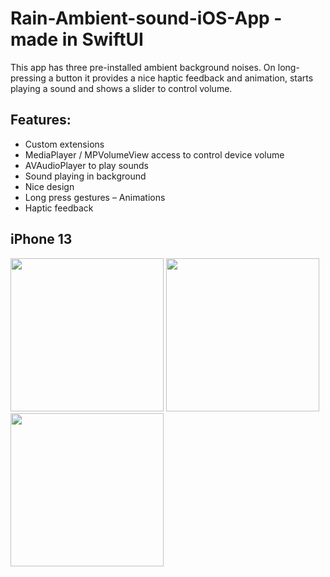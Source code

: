 # Rain-Ambient-sound-iOS-App - made in SwiftUI

This app has three pre-installed ambient background noises. On long-pressing a button it provides a nice haptic feedback and animation, starts playing a sound and shows a slider to control volume.

## Features:
- Custom extensions
- MediaPlayer / MPVolumeView access to control device volume
- AVAudioPlayer to play sounds
- Sound playing in background
- Nice design
- Long press gestures
– Animations
- Haptic feedback

## iPhone 13

<img src="https://user-images.githubusercontent.com/33011419/188614145-9efd1d07-65ce-4aea-bc15-54e23654ff76.gif" width="245"> <img src="https://user-images.githubusercontent.com/33011419/188614140-1046a2e7-068c-4027-b6ce-c11aa5da8274.png" width="245"> <img src="https://user-images.githubusercontent.com/33011419/188614153-1f000109-7cce-4a01-ab5f-bba35c2571cf.png" width="245">
